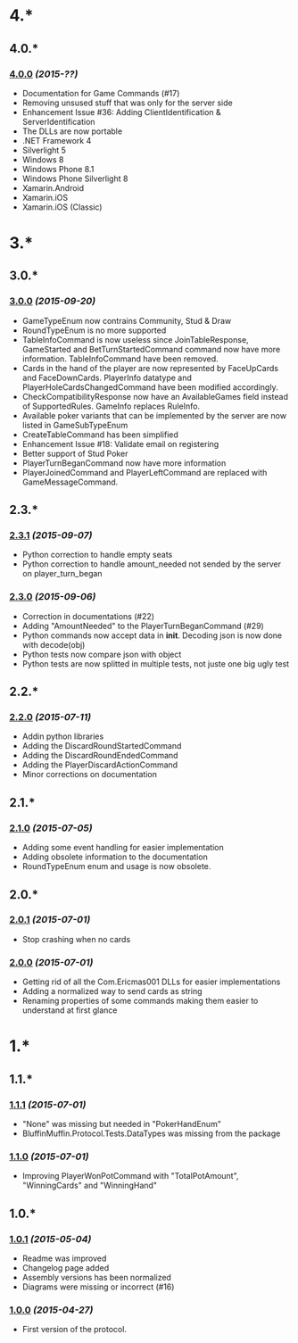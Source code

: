 # 4.*

## 4.0.*

### [4.0.0](https://github.com/Ericmas001/BluffinMuffin.Protocol/releases/tag/v4.0.0) *(2015-??)*
 * Documentation for Game Commands (#17)
 * Removing unsused stuff that was only for the server side
 * Enhancement Issue #36: Adding ClientIdentification & ServerIdentification
 * The DLLs are now portable
  * .NET Framework 4
  * Silverlight 5
  * Windows 8
  * Windows Phone 8.1
  * Windows Phone Silverlight 8
  * Xamarin.Android
  * Xamarin.iOS
  * Xamarin.iOS (Classic)

# 3.*

## 3.0.*

### [3.0.0](https://github.com/Ericmas001/BluffinMuffin.Protocol/releases/tag/v3.0.0) *(2015-09-20)*
 * GameTypeEnum now contrains Community, Stud & Draw
 * RoundTypeEnum is no more supported
 * TableInfoCommand is now useless since JoinTableResponse, GameStarted and BetTurnStartedCommand command now have more information. TableInfoCommand have been removed. 
 * Cards in the hand of the player are now represented by FaceUpCards and FaceDownCards. PlayerInfo datatype and PlayerHoleCardsChangedCommand have been modified accordingly.
 * CheckCompatibilityResponse now have an AvailableGames field instead of SupportedRules. GameInfo replaces RuleInfo.
 * Available poker variants that can be implemented by the server are now listed in GameSubTypeEnum
 * CreateTableCommand has been simplified
 * Enhancement Issue #18: Validate email on registering
 * Better support of Stud Poker
 * PlayerTurnBeganCommand now have more information
 * PlayerJoinedCommand and PlayerLeftCommand are replaced with GameMessageCommand.

## 2.3.*

### [2.3.1](https://github.com/Ericmas001/BluffinMuffin.Protocol/releases/tag/v2.3.1) *(2015-09-07)*
 * Python correction to handle empty seats
 * Python correction to handle amount_needed not sended by the server on player_turn_began

### [2.3.0](https://github.com/Ericmas001/BluffinMuffin.Protocol/releases/tag/v2.3.0) *(2015-09-06)*
 * Correction in documentations (#22)
 * Adding "AmountNeeded" to the PlayerTurnBeganCommand (#29)
 * Python commands now accept data in __init__. Decoding json is now done with decode(obj)
 * Python tests now compare json with object
 * Python tests are now splitted in multiple tests, not juste one big ugly test

## 2.2.*

### [2.2.0](https://github.com/Ericmas001/BluffinMuffin.Protocol/releases/tag/v2.2.0) *(2015-07-11)*
 * Addin python libraries
 * Adding the DiscardRoundStartedCommand
 * Adding the DiscardRoundEndedCommand
 * Adding the PlayerDiscardActionCommand
 * Minor corrections on documentation

## 2.1.*

### [2.1.0](https://github.com/Ericmas001/BluffinMuffin.Protocol/releases/tag/v2.1.0) *(2015-07-05)*
 * Adding some event handling for easier implementation
 * Adding obsolete information to the documentation
 * RoundTypeEnum enum and usage is now obsolete.

## 2.0.*

### [2.0.1](https://github.com/Ericmas001/BluffinMuffin.Protocol/releases/tag/v2.0.1) *(2015-07-01)*
 * Stop crashing when no cards

### [2.0.0](https://github.com/Ericmas001/BluffinMuffin.Protocol/releases/tag/v2.0.0) *(2015-07-01)*
 * Getting rid of all the Com.Ericmas001 DLLs for easier implementations
 * Adding a normalized way to send cards as string
 * Renaming properties of some commands making them easier to understand at first glance

# 1.*

## 1.1.*

### [1.1.1](https://github.com/Ericmas001/BluffinMuffin.Protocol/releases/tag/v1.1.1) *(2015-07-01)*
 * "None" was missing but needed in "PokerHandEnum"
 * BluffinMuffin.Protocol.Tests.DataTypes was missing from the package

### [1.1.0](https://github.com/Ericmas001/BluffinMuffin.Protocol/releases/tag/v1.1.0) *(2015-07-01)*
 * Improving PlayerWonPotCommand with "TotalPotAmount", "WinningCards" and "WinningHand"

## 1.0.*

### [1.0.1](https://github.com/Ericmas001/BluffinMuffin.Protocol/releases/tag/v1.0.1) *(2015-05-04)*
 * Readme was improved
 * Changelog page added
 * Assembly versions has been normalized
 * Diagrams were missing or incorrect (#16)

### [1.0.0](https://github.com/Ericmas001/BluffinMuffin.Protocol/releases/tag/v1.0) *(2015-04-27)*
 * First version of the protocol.
